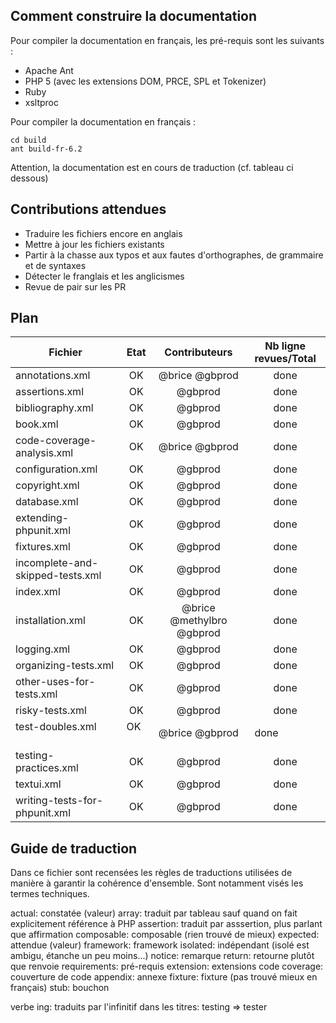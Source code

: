 ## Comment construire la documentation

Pour compiler la documentation en français, les pré-requis sont les suivants :

- Apache Ant
- PHP 5 (avec les extensions DOM, PRCE, SPL et Tokenizer)
- Ruby
- xsltproc

Pour compiler la documentation en français :

    cd build
    ant build-fr-6.2

Attention, la documentation est en cours de traduction (cf. tableau ci dessous)


## Contributions attendues

 * Traduire les fichiers encore en anglais
 * Mettre à jour les fichiers existants
 * Partir à la chasse aux typos et aux fautes d'orthographes, de grammaire et de syntaxes
 * Détecter le franglais et les anglicismes
 * Revue de pair sur les PR


## Plan

| Fichier                           | Etat      | Contributeurs     | Nb ligne revues/Total    |
| --------------------------------- | :-------: | :---------------: | :----------------------: |
| annotations.xml                   | OK        | @brice @gbprod    | done                     |
| assertions.xml                    | OK        | @gbprod           | done                     |
| bibliography.xml                  | OK        | @gbprod           | done                     |
| book.xml                          | OK        | @gbprod           | done                     |
| code-coverage-analysis.xml        | OK        | @brice @gbprod    | done                     |
| configuration.xml                 | OK        | @gbprod           | done                     |
| copyright.xml                     | OK        | @gbprod           | done                     |
| database.xml                      | OK        | @gbprod           | done                     |
| extending-phpunit.xml             | OK        | @gbprod           | done                     |
| fixtures.xml                      | OK        | @gbprod           | done                     |
| incomplete-and-skipped-tests.xml  | OK        | @gbprod           | done                     |
| index.xml                         | OK        | @gbprod           | done                     |
| installation.xml                  | OK        | @brice @methylbro @gbprod | done             |
| logging.xml                       | OK        | @gbprod           | done                     |
| organizing-tests.xml              | OK        | @gbprod           | done                     |
| other-uses-for-tests.xml          | OK        | @gbprod           | done                     |
| risky-tests.xml                   | OK        | @gbprod           | done                     |
| test-doubles.xml                  | OK        | @brice @gbprod    | done                     |
| testing-practices.xml             | OK        | @gbprod           | done                     |
| textui.xml                        | OK        | @gbprod           | done                     |
| writing-tests-for-phpunit.xml     | OK        | @gbprod           | done                     |

## Guide de traduction

Dans ce fichier sont recensées les règles de traductions utilisées de manière à garantir la cohérence d'ensemble.
Sont notamment visés les termes techniques.

actual:			constatée (valeur)
array:			traduit par tableau sauf quand on fait explicitement référence à PHP
assertion:		traduit par asssertion, plus parlant que affirmation
composable:		composable (rien trouvé de mieux)
expected:		attendue (valeur)
framework:		framework
isolated:		indépendant (isolé est ambigu, étanche un peu moins...)
notice:			remarque
return:			retourne plutôt que renvoie
requirements:	pré-requis
extension:		extensions
code coverage:	couverture de code
appendix:       annexe
fixture:        fixture (pas trouvé mieux en français)
stub:           bouchon

verbe ing: 	traduits par l'infinitif dans les titres: testing => tester
